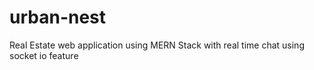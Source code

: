# urban-nest
Real Estate web application using MERN Stack with real time chat using socket io feature

